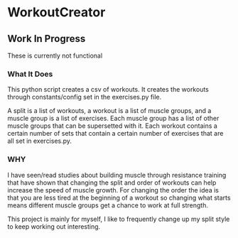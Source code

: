 # WorkoutCreator

## Work In Progress
These is currently not functional

### What It Does

This python script creates a csv of workouts. It creates the workouts through constants/config set in the exercises.py file. 

A split is a list of workouts, a workout is a list of muscle groups, and a muscle group is a list of exercises. Each muscle group has a list of other muscle groups that can be supersetted with it. Each workout contains a certain number of sets that contain a certain number of exercises that are all set in exercises.py.


### WHY

I have seen/read studies about building muscle through resistance training that have shown that changing the split and order of workouts can help increase the speed of muscle growth. For changing the order the idea is that you are less tired at the beginning of a workout so changing what starts means different muscle groups get a chance to work at full strength.

This project is mainly for myself, I like to frequently change up my split style to keep working out interesting. 
